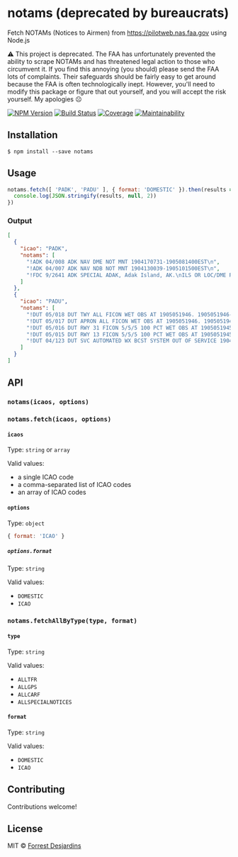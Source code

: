 # notams (deprecated by bureaucrats)

Fetch NOTAMs (Notices to Airmen) from https://pilotweb.nas.faa.gov using Node.js

⚠️ This project is deprecated. The FAA has unfortunately prevented the ability to scrape NOTAMs and has threatened legal action to those who circumvent it. If you find this annoying (you should) please send the FAA lots of complaints. Their safeguards should be fairly easy to get around because the FAA is often technologically inept. However, you'll need to modify this package or figure that out yourself, and you will accept the risk yourself. My apologies ☹️ 

[![NPM Version][npm-image]][npm-url]
[![Build Status][travis-image]][travis-url]
[![Coverage][coveralls-image]][coveralls-url]
[![Maintainability][code-climate-image]][code-climate-url]

## Installation

```
$ npm install --save notams
```

## Usage

```js
notams.fetch([ 'PADK', 'PADU' ], { format: 'DOMESTIC' }).then(results => {
  console.log(JSON.stringify(results, null, 2))
})
```

### Output

```json
[
  {
    "icao": "PADK",
    "notams": [
      "!ADK 04/008 ADK NAV DME NOT MNT 1904170731-1905081400EST\n",
      "!ADK 04/007 ADK NAV NDB NOT MNT 1904130039-1905101500EST\n",
      "!FDC 9/2641 ADK SPECIAL ADAK, Adak Island, AK.\nILS OR LOC/DME RWY 23, AMDT 2...\nS-ILS DA NA.\n1901091550-2101091548EST\n"
    ]
  },
  {
    "icao": "PADU",
    "notams": [
      "!DUT 05/018 DUT TWY ALL FICON WET OBS AT 1905051946. 1905051946-1905061946\n",
      "!DUT 05/017 DUT APRON ALL FICON WET OBS AT 1905051946. 1905051946-1905061946\n",
      "!DUT 05/016 DUT RWY 31 FICON 5/5/5 100 PCT WET OBS AT 1905051945. 1905051945-1905061945\n",
      "!DUT 05/015 DUT RWY 13 FICON 5/5/5 100 PCT WET OBS AT 1905051945. 1905051945-1905061945\n",
      "!DUT 04/123 DUT SVC AUTOMATED WX BCST SYSTEM OUT OF SERVICE 1904251718-1905111500EST\n"
    ]
  }
]
```

## API

### `notams(icaos, options)`

### `notams.fetch(icaos, options)`

#### `icaos`

Type: `string` or `array`

Valid values:

- a single ICAO code
- a comma-separated list of ICAO codes
- an array of ICAO codes

#### `options`

Type: `object`

```js
{ format: 'ICAO' }
```

##### `options.format`

Type: `string`

Valid values:

- `DOMESTIC`
- `ICAO`

### `notams.fetchAllByType(type, format)`

#### `type`

Type: `string`

Valid values:

- `ALLTFR`
- `ALLGPS`
- `ALLCARF`
- `ALLSPECIALNOTICES`


#### `format`

Type: `string`

Valid values:

- `DOMESTIC`
- `ICAO`

## Contributing

Contributions welcome!

## License

MIT © [Forrest Desjardins](https://github.com/fdesjardins)

[npm-url]: https://www.npmjs.com/package/notams
[npm-image]: https://img.shields.io/npm/v/notams.svg?style=flat
[travis-url]: https://travis-ci.org/fdesjardins/notams
[travis-image]: https://img.shields.io/travis/fdesjardins/notams.svg?style=flat
[coveralls-url]: https://coveralls.io/r/fdesjardins/notams
[coveralls-image]: https://img.shields.io/coveralls/fdesjardins/notams.svg?style=flat
[code-climate-url]: https://codeclimate.com/github/fdesjardins/notams/maintainability
[code-climate-image]: https://api.codeclimate.com/v1/badges/b20811df22b96f9dbdb1/maintainability
